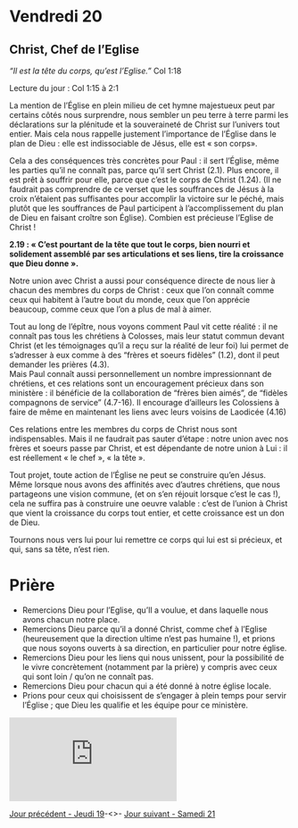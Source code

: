 # Vendredi 20
## Christ, Chef de l’Eglise

*“Il est la tête du corps, qu’est l’Eglise.”*
Col 1:18

Lecture du jour : Col 1:15 à 2:1

La mention de l’Église en plein milieu de cet hymne majestueux peut par certains
côtés nous surprendre, nous sembler un peu terre à terre parmi les déclarations sur la
plénitude et la souveraineté de Christ sur l’univers tout entier.
Mais cela nous rappelle justement l’importance de l’Église dans le plan de Dieu : elle est
indissociable de Jésus, elle est « son corps».

Cela a des conséquences très concrètes pour Paul : il sert l’Église, même les parties qu’il ne
connaît pas, parce qu’il sert Christ (2.1). Plus encore, il est prêt à souffrir pour elle, parce
que c’est le corps de Christ (1.24). (Il ne faudrait pas comprendre de ce verset que les
souffrances de Jésus à la croix n’étaient pas suffisantes pour accomplir la victoire sur le
péché, mais plutôt que les souffrances de Paul participent à l’accomplissement du plan de
Dieu en faisant croître son Église). Combien est précieuse l’Eglise de Christ !

**2.19 : « C’est pourtant de la tête que tout le corps, bien nourri et solidement assemblé par
ses articulations et ses liens, tire la croissance que Dieu donne ».**

Notre union avec Christ a aussi pour conséquence directe de nous lier à chacun des
membres du corps de Christ : ceux que l’on connaît comme ceux qui habitent à l’autre bout
du monde, ceux que l’on apprécie beaucoup, comme ceux que l’on a plus de mal à aimer.

Tout au long de l’épître, nous voyons comment Paul vit cette réalité : il ne connaît pas tous
les chrétiens à Colosses, mais leur statut commun devant Christ (et les témoignages qu’il a
reçu sur la réalité de leur foi) lui permet de s’adresser à eux comme à des “frères et soeurs
fidèles” (1.2), dont il peut demander les prières (4.3).\
Mais Paul connaît aussi personnellement un nombre impressionnant de chrétiens, et ces
relations sont un encouragement précieux dans son ministère : il bénéficie de la
collaboration de “frères bien aimés”, de “fidèles compagnons de service” (4.7-16). Il
encourage d’ailleurs les Colossiens à faire de même en maintenant les liens avec leurs
voisins de Laodicée (4.16)

Ces relations entre les membres du corps de Christ nous sont indispensables. Mais il ne
faudrait pas sauter d’étape : notre union avec nos frères et soeurs passe par Christ, et est
dépendante de notre union à Lui : il est réellement « le chef », « la tête ».

Tout projet, toute action de l’Église ne peut se construire qu’en Jésus. Même lorsque nous
avons des affinités avec d’autres chrétiens, que nous partageons une vision commune, (et
on s’en réjouit lorsque c’est le cas !), cela ne suffira pas à construire une oeuvre valable : c’est
de l’union à Christ que vient la croissance du corps tout entier, et cette croissance est un don
de Dieu.

Tournons nous vers lui pour lui remettre ce corps qui lui est si précieux, et qui, sans sa tête,
n’est rien.

# Prière
- Remercions Dieu pour l’Eglise, qu’Il a voulue, et dans laquelle nous avons chacun
notre place.
- Remercions Dieu parce qu’il a donné Christ, comme chef à l’Eglise (heureusement
que la direction ultime n’est pas humaine !), et prions que nous soyons ouverts à sa
direction, en particulier pour notre église.
- Remercions Dieu pour les liens qui nous unissent, pour la possibilité de le vivre
concrètement (notamment par la prière) y compris avec ceux qui sont loin / qu’on ne
connaît pas.
- Remercions Dieu pour chacun qui a été donné à notre église locale.
- Prions pour ceux qui choisissent de s’engager à plein temps pour servir l’Église ; que
Dieu les qualifie et les équipe pour ce ministère.

<div class="container">
<iframe src="https://www.youtube.com/embed/bD6dCZzuMlw"
frameborder="0" allowfullscreen class="video"></iframe>
</div>

[Jour précédent - Jeudi 19](jeudi.md)-<>-
[Jour suivant - Samedi 21](samedi.md)

